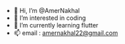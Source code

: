 - 👋 Hi, I’m @AmerNakhal
- 👀 I’m interested in coding
- 🌱 I’m currently learning flutter
- 📫 email : amernakhal22@gmail.com

<!---
AmerNakhal/AmerNakhal is a ✨ special ✨ repository because its `README.md` (this file) appears on your GitHub profile.
You can click the Preview link to take a look at your changes.
--->
